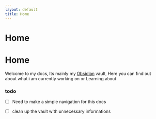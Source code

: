 ```yaml
---
layout: default
title: Home
---
```

# Home
# Home

Welcome to my docs, Its mainly my [Obsidian](https://obsidian.md) vault, Here you can find out about what i am currently working on or Learning about


### todo
- [ ] Need to make a simple navigation for this docs
- [ ] clean up the vault with unnecessary informations



